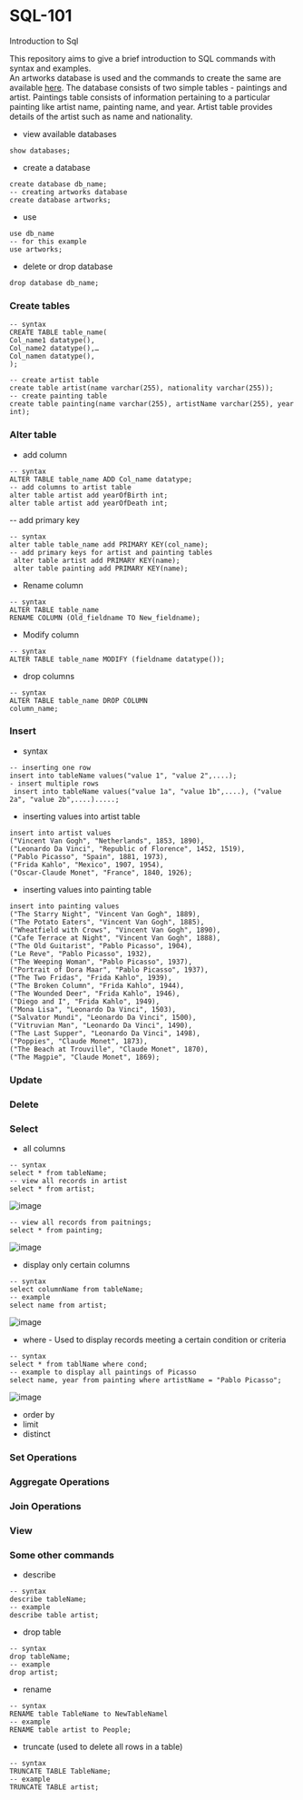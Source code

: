 # SQL-101
Introduction to Sql  

This repository aims to give a brief introduction to SQL commands with syntax and examples.  
An artworks database is used and the commands to create the same are available <a href="https://github.com/Renita1206/SQL-101/edit/main/README.md#insert">here</a>. The database consists of two simple tables - paintings and artist. Paintings table consists of information pertaining to a particular painting like artist name, painting name, and year. Artist table provides details of the artist such as name and nationality.

- view available databases 
```
show databases;
```
- create a database
```
create database db_name;
-- creating artworks database
create database artworks;
```
- use
```
use db_name
-- for this example
use artworks;
```
- delete or drop database
```
drop database db_name;
```

### Create tables
```
-- syntax
CREATE TABLE table_name( 
Col_name1 datatype(), 
Col_name2 datatype(),…
Col_namen datatype(), 
);

-- create artist table
create table artist(name varchar(255), nationality varchar(255));
-- create painting table
create table painting(name varchar(255), artistName varchar(255), year int);
```

### Alter table
- add column
```
-- syntax
ALTER TABLE table_name ADD Col_name datatype; 
-- add columns to artist table
alter table artist add yearOfBirth int;
alter table artist add yearOfDeath int;
```

-- add primary key
```
-- syntax 
alter table table_name add PRIMARY KEY(col_name);
-- add primary keys for artist and painting tables
 alter table artist add PRIMARY KEY(name);
 alter table painting add PRIMARY KEY(name);
 ```
 
 - Rename column
 ```
 -- syntax
ALTER TABLE table_name 
RENAME COLUMN (Old_fieldname TO New_fieldname);
 ```
 
 - Modify column
 ```
 -- syntax
 ALTER TABLE table_name MODIFY (fieldname datatype()); 
 ```
 
 - drop columns
 ```
 -- syntax
ALTER TABLE table_name DROP COLUMN 
column_name;
 ```
 
 ### Insert
 - syntax
 ```
 -- inserting one row
 insert into tableName values("value 1", "value 2",....);
 - insert multiple rows
  insert into tableName values("value 1a", "value 1b",....), ("value 2a", "value 2b",....).....;
 
```

- inserting values into artist table
```
insert into artist values
("Vincent Van Gogh", "Netherlands", 1853, 1890),
("Leonardo Da Vinci", "Republic of Florence", 1452, 1519),
("Pablo Picasso", "Spain", 1881, 1973),
("Frida Kahlo", "Mexico", 1907, 1954),
("Oscar-Claude Monet", "France", 1840, 1926);
```
- inserting values into painting table
```
insert into painting values
("The Starry Night", "Vincent Van Gogh", 1889),
("The Potato Eaters", "Vincent Van Gogh", 1885),
("Wheatfield with Crows", "Vincent Van Gogh", 1890),
("Cafe Terrace at Night", "Vincent Van Gogh", 1888),
("The Old Guitarist", "Pablo Picasso", 1904),
("Le Reve", "Pablo Picasso", 1932),
("The Weeping Woman", "Pablo Picasso", 1937),
("Portrait of Dora Maar", "Pablo Picasso", 1937),
("The Two Fridas", "Frida Kahlo", 1939),
("The Broken Column", "Frida Kahlo", 1944),
("The Wounded Deer", "Frida Kahlo", 1946),
("Diego and I", "Frida Kahlo", 1949),
("Mona Lisa", "Leonardo Da Vinci", 1503),
("Salvator Mundi", "Leonardo Da Vinci", 1500),
("Vitruvian Man", "Leonardo Da Vinci", 1490),
("The Last Supper", "Leonardo Da Vinci", 1498),
("Poppies", "Claude Monet", 1873),
("The Beach at Trouville", "Claude Monet", 1870),
("The Magpie", "Claude Monet", 1869);
```

 ### Update
 
 ### Delete
 
 ### Select
 - all columns
 ```
 -- syntax
 select * from tableName;
 -- view all records in artist
 select * from artist;
 ```
 ![image](https://user-images.githubusercontent.com/66276711/206012528-c7e11e55-8b2d-4ae6-bd8d-d2e3b0620b63.png)

 ```
 -- view all records from paitnings;
 select * from painting;
 ```
 ![image](https://user-images.githubusercontent.com/66276711/206012638-b42b039c-ac9f-4964-b503-2988bc1c378b.png)

 - display only certain columns
 ```
 -- syntax  
 select columnName from tableName;
 -- example  
 select name from artist;
 ```
 ![image](https://user-images.githubusercontent.com/66276711/206012962-27a0b501-b856-4e9d-9a5b-e21bd99bde06.png)

 - where - Used to display records meeting a certain condition or criteria
 ```
 -- syntax 
 select * from tablName where cond;
 -- example to display all paintings of Picasso
 select name, year from painting where artistName = "Pablo Picasso";
 ```
 ![image](https://user-images.githubusercontent.com/66276711/206013613-2ff5762f-53a7-4571-9cfb-811516db21ac.png)

 - order by
 - limit
 - distinct
 
 ### Set Operations
 
 ### Aggregate Operations
 
 ### Join Operations  
 
 ### View
 
 ### Some other commands
 - describe
 ```
 -- syntax
 describe tableName;
 -- example
 describe table artist;
 ```
 - drop table
 ```
 -- syntax
 drop tableName;
 -- example
 drop artist;
 ```
 
 - rename
 ```
 -- syntax
 RENAME table TableName to NewTableNamel
 -- example
 RENAME table artist to People;
 ```
 
 - truncate (used to delete all rows in a table)
 ```
 -- syntax
 TRUNCATE TABLE TableName;
 -- example
 TRUNCATE TABLE artist;
 ```
 
 



